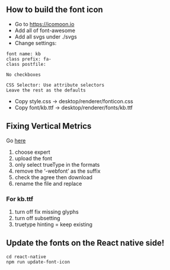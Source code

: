 ## How to build the font icon

- Go to https://icomoon.io
- Add all of font-awesome
- Add all svgs under ./svgs
- Change settings:

```
font name: kb
class prefix: fa-
class postfile:

No checkboxes

CSS Selector: Use attribute selectors
Leave the rest as the defaults

```

- Copy style.css -> desktop/renderer/fonticon.css
- Copy font/kb.ttf -> desktop/renderer/fonts/kb.ttf

## Fixing Vertical Metrics

Go [here](https://www.fontsquirrel.com/tools/webfont-generator)

1. choose expert
1. upload the font
1. only select trueType in the formats
1. remove the ‘-webfont’ as the suffix
1. check the agree then download
1. rename the file and replace

### For kb.ttf

1. turn off fix missing glyphs
1. turn off subsetting
1. truetype hinting = keep existing

## Update the fonts on the React native side!

```
cd react-native
npm run update-font-icon
```
